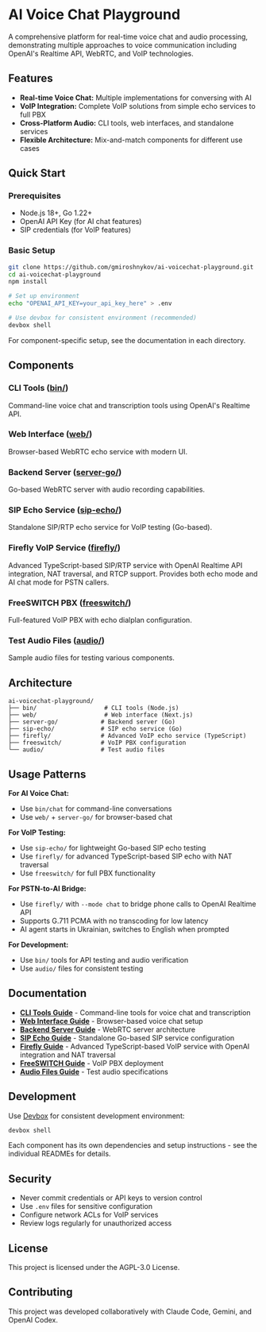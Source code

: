 # AI Voice Chat Playground

A comprehensive platform for real-time voice chat and audio processing, demonstrating multiple approaches to voice communication including OpenAI's Realtime API, WebRTC, and VoIP technologies.

## Features

- **Real-time Voice Chat:** Multiple implementations for conversing with AI
- **VoIP Integration:** Complete VoIP solutions from simple echo services to full PBX
- **Cross-Platform Audio:** CLI tools, web interfaces, and standalone services
- **Flexible Architecture:** Mix-and-match components for different use cases

## Quick Start

### Prerequisites

- Node.js 18+, Go 1.22+
- OpenAI API Key (for AI chat features)
- SIP credentials (for VoIP features)

### Basic Setup

```bash
git clone https://github.com/gmiroshnykov/ai-voicechat-playground.git
cd ai-voicechat-playground
npm install

# Set up environment
echo "OPENAI_API_KEY=your_api_key_here" > .env

# Use devbox for consistent environment (recommended)
devbox shell
```

For component-specific setup, see the documentation in each directory.

## Components

### CLI Tools ([bin/](bin/))
Command-line voice chat and transcription tools using OpenAI's Realtime API.

### Web Interface ([web/](web/))
Browser-based WebRTC echo service with modern UI.

### Backend Server ([server-go/](server-go/))
Go-based WebRTC server with audio recording capabilities.

### SIP Echo Service ([sip-echo/](sip-echo/))
Standalone SIP/RTP echo service for VoIP testing (Go-based).

### Firefly VoIP Service ([firefly/](firefly/))
Advanced TypeScript-based SIP/RTP service with OpenAI Realtime API integration, NAT traversal, and RTCP support. Provides both echo mode and AI chat mode for PSTN callers.

### FreeSWITCH PBX ([freeswitch/](freeswitch/))
Full-featured VoIP PBX with echo dialplan configuration.

### Test Audio Files ([audio/](audio/))
Sample audio files for testing various components.

## Architecture

```
ai-voicechat-playground/
├── bin/                   # CLI tools (Node.js)
├── web/                   # Web interface (Next.js)
├── server-go/            # Backend server (Go)
├── sip-echo/             # SIP echo service (Go)
├── firefly/              # Advanced VoIP echo service (TypeScript)
├── freeswitch/           # VoIP PBX configuration
└── audio/                # Test audio files
```

## Usage Patterns

**For AI Voice Chat:**
- Use `bin/chat` for command-line conversations
- Use `web/` + `server-go/` for browser-based chat

**For VoIP Testing:**
- Use `sip-echo/` for lightweight Go-based SIP echo testing
- Use `firefly/` for advanced TypeScript-based SIP echo with NAT traversal
- Use `freeswitch/` for full PBX functionality

**For PSTN-to-AI Bridge:**
- Use `firefly/` with `--mode chat` to bridge phone calls to OpenAI Realtime API
- Supports G.711 PCMA with no transcoding for low latency
- AI agent starts in Ukrainian, switches to English when prompted

**For Development:**
- Use `bin/` tools for API testing and audio verification
- Use `audio/` files for consistent testing

## Documentation

- **[CLI Tools Guide](bin/README.md)** - Command-line tools for voice chat and transcription
- **[Web Interface Guide](web/README.md)** - Browser-based voice chat setup
- **[Backend Server Guide](server-go/README.md)** - WebRTC server architecture
- **[SIP Echo Guide](sip-echo/README.md)** - Standalone Go-based SIP service configuration
- **[Firefly Guide](firefly/README.md)** - Advanced TypeScript-based VoIP service with OpenAI integration and NAT traversal
- **[FreeSWITCH Guide](freeswitch/README.md)** - VoIP PBX deployment
- **[Audio Files Guide](audio/README.md)** - Test audio specifications

## Development

Use [Devbox](https://www.jetify.com/devbox) for consistent development environment:

```bash
devbox shell
```

Each component has its own dependencies and setup instructions - see the individual READMEs for details.

## Security

- Never commit credentials or API keys to version control
- Use `.env` files for sensitive configuration
- Configure network ACLs for VoIP services
- Review logs regularly for unauthorized access

## License

This project is licensed under the AGPL-3.0 License.

## Contributing

This project was developed collaboratively with Claude Code, Gemini, and OpenAI Codex.
